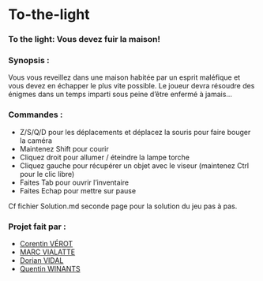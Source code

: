 # To-the-light
### To the light: Vous devez fuir la maison!

### Synopsis :
Vous vous reveillez dans une maison habitée par un esprit maléfique et vous devez en échapper le plus vite possible. 
Le joueur devra résoudre des énigmes dans un temps imparti sous peine d’être enfermé à jamais…

### Commandes :
- Z/S/Q/D pour les déplacements et déplacez la souris pour faire bouger la caméra
- Maintenez Shift pour courir
- Cliquez droit pour allumer / éteindre la lampe torche
- Cliquez gauche pour récupérer un objet avec le viseur (maintenez Ctrl pour le clic libre)
- Faites Tab pour ouvrir l’inventaire
- Faites Echap pour mettre sur pause

Cf fichier Solution.md seconde page pour la solution du jeu pas à pas.

### Projet fait par : 
- [Corentin VÉROT](https://github.com/corentin703)
- [MARC VIALATTE](https://github.com/Chamamou)
- [Dorian VIDAL](https://github.com/DorianVidal)
- [Quentin WINANTS](https://github.com/Biggu08)
